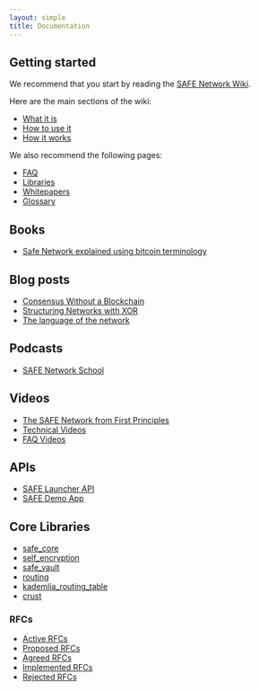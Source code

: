 ```yaml
---
layout: simple
title: Documentation
---
```


## Getting started

We recommend that you start by reading the [SAFE Network Wiki](https://safenetwork.wiki).

Here are the main sections of the wiki:

- [What it is](https://safenetwork.wiki/en/What_it_is)
- [How to use it](https://safenetwork.wiki/en/How_to_use_it)
- [How it works](https://safenetwork.wiki/en/How_it_works)

We also recommend the following pages:

- [FAQ](https://safenetwork.wiki/en/FAQ)
- [Libraries](https://safenetwork.wiki/en/Libraries)
- [Whitepapers](https://safenetwork.wiki/en/Whitepapers)
- [Glossary](https://safenetwork.wiki/en/Glossary)

## Books

- [Safe Network explained using bitcoin terminology](https://safe-network-explained.github.io/safe-for-bitcoiners)

## Blog posts

- [Consensus Without a Blockchain](https://blog.maidsafe.net/2015/01/29/consensus-without-a-blockchain/)
- [Structuring Networks with XOR](https://blog.maidsafe.net/2016/05/27/structuring-networks-with-xor/)
- [The language of the network](https://metaquestions.me/2015/02/05/the-language-of-the-network/)

## Podcasts

- [SAFE Network School](http://www.safecrossroads.net/safe-network-school/)

## Videos

- [The SAFE Network from First Principles](https://www.youtube.com/playlist?list=PLiYqQVdgdw_sSDkdIZzDRQR9xZlsukIxD)
- [Technical Videos](https://www.youtube.com/playlist?list=PL7GqwP0KrKTpDLsQwk_gixasgCcUuL9H5)
- [FAQ Videos](https://www.youtube.com/playlist?list=PL7GqwP0KrKTrE88kD-39FKKrydTGJQEUx)

## APIs

- [SAFE Launcher API](https://maidsafe.readme.io/docs/introduction)
- [SAFE Demo App](https://github.com/maidsafe/safe_examples/tree/master/demo_app)

## Core Libraries

- [safe_core](http://docs.maidsafe.net/safe_core/master/safe_core/index.html)
- [self_encryption](http://docs.maidsafe.net/self_encryption/master/self_encryption/index.html)
- [safe_vault](http://docs.maidsafe.net/safe_vault/master/safe_vault/index.html)
- [routing](http://docs.maidsafe.net/routing/master/routing/index.html)
- [kademlia_routing_table](http://docs.maidsafe.net/kademlia_routing_table/master/kademlia_routing_table/index.html)
- [crust](http://docs.maidsafe.net/crust/master/crust/index.html)

### RFCs

- [Active RFCs](https://github.com/maidsafe/rfcs/blob/master/RFCs-by-status.md#active-rfcs)
- [Proposed RFCs](https://github.com/maidsafe/rfcs/blob/master/RFCs-by-status.md#proposed-rfcs)
- [Agreed RFCs](https://github.com/maidsafe/rfcs/blob/master/RFCs-by-status.md#agreed-rfcs)
- [Implemented RFCs](https://github.com/maidsafe/rfcs/blob/master/RFCs-by-status.md#implemented-rfcs)
- [Rejected RFCs](https://github.com/maidsafe/rfcs/blob/master/RFCs-by-status.md#rejected-rfcs)
